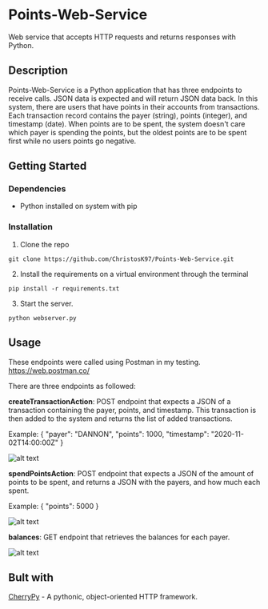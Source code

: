 # Points-Web-Service
Web service that accepts HTTP requests and returns responses with Python.

## Description
Points-Web-Service is a Python application that has three endpoints to receive calls. JSON data is expected and will return JSON data back. In this system,
there are users that have points in their accounts from transactions. Each transaction record contains the payer (string), points (integer), and timestamp (date).
When points are to be spent, the system doesn't care which payer is spending the points, but the oldest points are to be spent first while no users points go negative.

## Getting Started

### Dependencies
* Python installed on system with pip

### Installation
1. Clone the repo
```
git clone https://github.com/ChristosK97/Points-Web-Service.git
```
2. Install the requirements on a virtual environment through the terminal
```
pip install -r requirements.txt
```
3. Start the server.
```
python webserver.py
```




## Usage
These endpoints were called using Postman in my testing. https://web.postman.co/

There are three endpoints as followed:

**createTransactionAction**: POST endpoint that expects a JSON of a transaction containing the payer, points, and timestamp. This transaction is then added to the system
and returns the list of added transactions.

Example: { "payer": "DANNON", "points": 1000, "timestamp": "2020-11-02T14:00:00Z" }

![alt text](https://i.imgur.com/ibwN1a6.png)

**spendPointsAction**: POST endpoint that expects a JSON of the amount of points to be spent, and returns a JSON with the payers, and how much each spent.

Example: { "points": 5000 }

![alt text](https://i.imgur.com/BZzxBOK.png)

**balances**: GET endpoint that retrieves the balances for each payer.

![alt text](https://i.imgur.com/R3iJqHN.png)

## Bult with

[CherryPy](https://docs.cherrypy.dev/en/latest/) - A pythonic, object-oriented HTTP framework.


